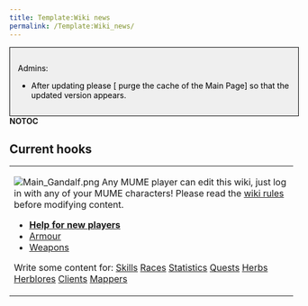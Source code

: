 ```yaml
---
title: Template:Wiki news
permalink: /Template:Wiki_news/
---
```


<noinclude>

<div style="border: 1px solid; width: 96%; color: black; padding: 1em; float: left; background: #EFEFEF">

Admins:

- After updating please \[ purge the cache of the Main Page\] so that
  the updated version appears.

</div>

</noinclude>

<noinclude> __NOTOC__ <noinclude>

## Current hooks

<table>
<tbody>
<tr class="odd">
<td><p></noinclude></p>
<p><img src="Main_Gandalf.png" title="Main_Gandalf.png"
alt="Main_Gandalf.png" /> Any MUME player can edit this wiki, just log
in with any of your MUME characters! Please read the <a
href="Wiki_rules" title="wikilink">wiki rules</a> before modifying
content.</p>
<ul>
<li><strong><a href="Newbie" title="wikilink">Help for new
players</a></strong></li>
<li><a href="Armour" title="wikilink">Armour</a></li>
<li><a href="Weapon" title="wikilink">Weapons</a></li>
</ul>
<p>Write some content for: <a href="Skill" title="wikilink">Skills</a>
<a href="Race" title="wikilink">Races</a> <a href="Statistic"
title="wikilink">Statistics</a> <a href="Quest"
title="wikilink">Quests</a> <a href="Herb" title="wikilink">Herbs</a> <a
href="Herblore" title="wikilink">Herblores</a> <a href="Client"
title="wikilink">Clients</a> <a href="Mapper"
title="wikilink">Mappers</a></p>
<p><noinclude></p></td>
</tr>
</tbody>
</table>

</noinclude>